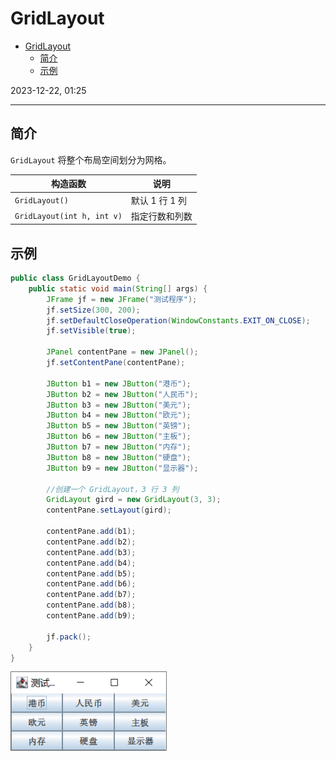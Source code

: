 # GridLayout

- [GridLayout](#gridlayout)
  - [简介](#简介)
  - [示例](#示例)

2023-12-22, 01:25
****

## 简介

`GridLayout` 将整个布局空间划分为网格。

| 构造函数                   | 说明           |
| -------------------------- | -------------- |
| `GridLayout()`             | 默认 1 行 1 列 |
| `GridLayout(int h, int v)` | 指定行数和列数 |

## 示例

```java
public class GridLayoutDemo {
    public static void main(String[] args) {
        JFrame jf = new JFrame("测试程序");
        jf.setSize(300, 200);
        jf.setDefaultCloseOperation(WindowConstants.EXIT_ON_CLOSE);
        jf.setVisible(true);

        JPanel contentPane = new JPanel();
        jf.setContentPane(contentPane);

        JButton b1 = new JButton("港币");
        JButton b2 = new JButton("人民币");
        JButton b3 = new JButton("美元");
        JButton b4 = new JButton("欧元");
        JButton b5 = new JButton("英镑");
        JButton b6 = new JButton("主板");
        JButton b7 = new JButton("内存");
        JButton b8 = new JButton("硬盘");
        JButton b9 = new JButton("显示器");

        //创建一个 GridLayout，3 行 3 列
        GridLayout gird = new GridLayout(3, 3);
        contentPane.setLayout(gird);

        contentPane.add(b1);
        contentPane.add(b2);
        contentPane.add(b3);
        contentPane.add(b4);
        contentPane.add(b5);
        contentPane.add(b6);
        contentPane.add(b7);
        contentPane.add(b8);
        contentPane.add(b9);

        jf.pack();
    }
}
```



<img src="images/image-20231222012235462.png" width="250"/>